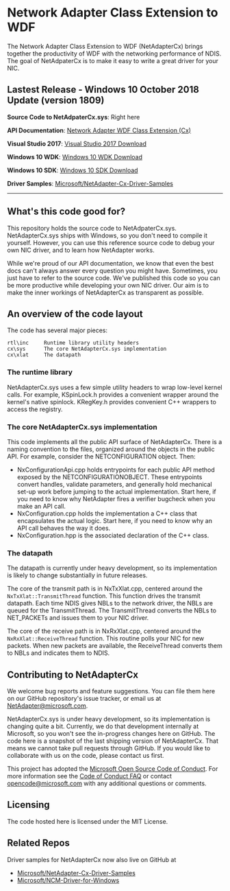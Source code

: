 # Network Adapter Class Extension to WDF
The Network Adapter Class Extension to WDF (NetAdapterCx) brings together the productivity of WDF with the networking performance of NDIS.
The goal of NetAdpaterCx is to make it easy to write a great driver for your NIC.

## Lastest Release - Windows 10 October 2018 Update (version 1809)

**Source Code to NetAdpaterCx.sys**: Right here

**API Documentation**: [Network Adapter WDF Class Extension (Cx)](https://aka.ms/netadapter/doc)

**Visual Studio 2017**: [Visual Studio 2017 Download](https://www.visualstudio.com/downloads/)

**Windows 10 WDK**: [Windows 10 WDK Download](https://docs.microsoft.com/en-us/windows-hardware/drivers/download-the-wdk)

**Windows 10 SDK**: [Windows 10 SDK Download](https://developer.microsoft.com/en-US/windows/downloads/windows-10-sdk)

**Driver Samples**: [Microsoft/NetAdapter-Cx-Driver-Samples](https://github.com/Microsoft/NetAdapter-Cx-Driver-Samples "Driver Samples")

---

## What's this code good for?

This repository holds the source code to NetAdpaterCx.sys.  
NetAdapterCx.sys ships with Windows, so you don't need to compile it yourself.
However, you can use this reference source code to debug your own NIC driver, and to learn how NetAdapter works.

While we're proud of our API documentation, we know that even the best docs can't always answer every question you might have.
Sometimes, you just have to refer to the source code.
We've published this code so you can be more productive while developing your own NIC driver.
Our aim is to make the inner workings of NetAdapterCx as transparent as possible.

## An overview of the code layout

The code has several major pieces:

    rtl\inc     Runtime library utility headers
    cx\sys      The core NetAdapterCx.sys implementation
    cx\xlat     The datapath

### The runtime library

NetAdapterCx.sys uses a few simple utility headers to wrap low-level kernel calls.
For example, KSpinLock.h provides a convenient wrapper around the kernel's native spinlock.
KRegKey.h provides convenient C++ wrappers to access the registry.

### The core NetAdapterCx.sys implementation

This code implements all the public API surface of NetAdapterCx.
There is a naming convention to the files, organized around the objects in the public API.
For example, consider the NETCONFIGURATION object.  Then:
* NxConfigurationApi.cpp holds entrypoints for each public API method exposed by the NETCONFIGURATIONOBJECT.  These entrypoints convert handles, validate parameters, and generally hold mechanical set-up work before jumping to the actual implementation.  Start here, if you need to know why NetAdapter fires a verifier bugcheck when you make an API call.
* NxConfiguration.cpp holds the implementation a C++ class that encapsulates the actual logic.  Start here, if you need to know why an API call behaves the way it does.
* NxConfiguration.hpp is the associated declaration of the C++ class.

### The datapath

The datapath is currently under heavy development, so its implementation is likely to change substantially in future releases.

The core of the transmit path is in NxTxXlat.cpp, centered around the `NxTxXlat::TransmitThread` function.
This function drives the transmit datapath.
Each time NDIS gives NBLs to the network driver, the NBLs are queued for the TransmitThread.
The TransmitThread converts the NBLs to NET_PACKETs and issues them to your NIC driver.

The core of the receive path is in NxRxXlat.cpp, centered around the `NxRxXlat::ReceiveThread` function.
This routine polls your NIC for new packets.
When new packets are available, the ReceiveThread converts them to NBLs and indicates them to NDIS.

## Contributing to NetAdapterCx

We welcome bug reports and feature suggestions.
You can file them here on our GitHub repository's issue tracker, or email us at NetAdapter@microsoft.com.

NetAdapterCx.sys is under heavy development, so its implementation is changing quite a bit.
Currently, we do that development internally at Microsoft, so you won't see the in-progress changes here on GitHub.
The code here is a snapshot of the last shipping version of NetAdapterCx.
That means we cannot take pull requests through GitHub.
If you would like to collaborate with us on the code, please contact us first.

This project has adopted the [Microsoft Open Source Code of
Conduct](https://opensource.microsoft.com/codeofconduct/).
For more information see the [Code of Conduct
FAQ](https://opensource.microsoft.com/codeofconduct/faq/) or
contact [opencode@microsoft.com](mailto:opencode@microsoft.com)
with any additional questions or comments.

## Licensing
The code hosted here is licensed under the MIT License.

## Related Repos
Driver samples for NetAdapterCx now also live on GitHub at

- [Microsoft/NetAdapter-Cx-Driver-Samples](https://github.com/Microsoft/NetAdapter-Cx-Driver-Samples "Driver Samples")
- [Microsoft/NCM-Driver-for-Windows](https://github.com/Microsoft/NCM-Driver-for-Windows)

